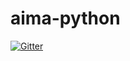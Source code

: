 # aima-python

[![Gitter](https://badges.gitter.im/Join%20Chat.svg)](https://gitter.im/rawGem/aima-python?utm_source=badge&utm_medium=badge&utm_campaign=pr-badge&utm_content=badge)